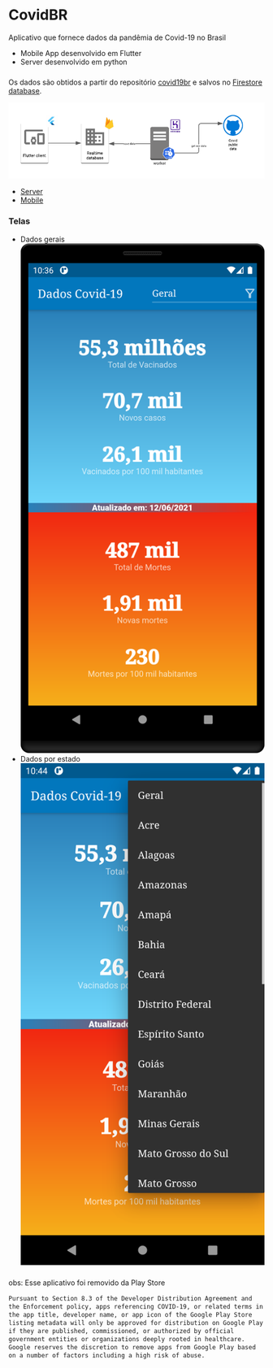 # CovidBR
Aplicativo que fornece dados da pandêmia de Covid-19 no Brasil

- Mobile App desenvolvido em Flutter
- Server desenvolvido em python

### 
Os dados são obtidos a partir do repositório [covid19br](https://github.com/wcota/covid19br) e salvos no [Firestore database](https://firebase.google.com/docs/firestore).

![Básica arquitetura](assets/arquitetura.png)

- [Server](server)
- [Mobile](client)

### Telas

- Dados gerais
![](assets/store/dados_gerais.png)
- Dados por estado
![](assets/store/dados_por_estados.png)


### 
obs: Esse aplicativo foi removido da Play Store
```
Pursuant to Section 8.3 of the Developer Distribution Agreement and the Enforcement policy, apps referencing COVID-19, or related terms in the app title, developer name, or app icon of the Google Play Store listing metadata will only be approved for distribution on Google Play if they are published, commissioned, or authorized by official government entities or organizations deeply rooted in healthcare. Google reserves the discretion to remove apps from Google Play based on a number of factors including a high risk of abuse.
```

